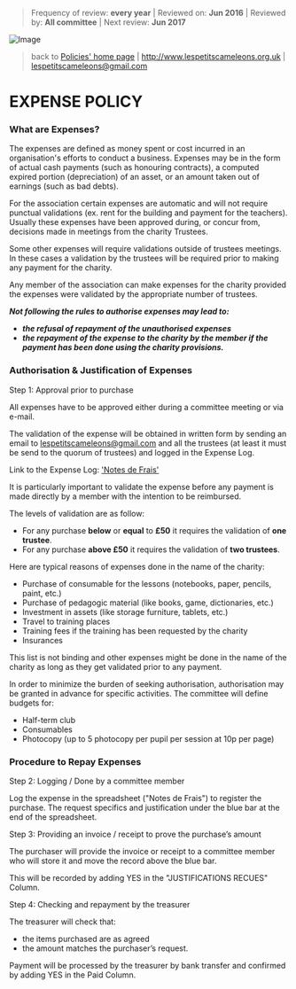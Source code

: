 > Frequency of review: **every year** | Reviewed on: **Jun 2016** | Reviewed by: **All committee** | Next review: **Jun 2017**

![Image](http://lespetitscameleons.org.uk/wp-content/uploads/2015/06/PCam-logo.png)

> back to [Policies' home page](HOME.md) | http://www.lespetitscameleons.org.uk | lespetitscameleons@gmail.com

# EXPENSE POLICY

### What are Expenses?

The expenses are defined as money spent or cost incurred in an organisation's efforts to conduct a business. Expenses may be in the form of actual cash payments (such as honouring contracts), a computed expired portion (depreciation) of an asset, or an amount taken out of earnings (such as bad debts). 

For the association certain expenses are automatic and will not require punctual validations (ex. rent for the building and payment for the teachers). Usually these expenses have been approved during, or concur from, decisions made in meetings from the charity Trustees. 

Some other expenses will require validations outside of trustees meetings. In these cases a validation by the trustees will be required prior to making any payment for the charity. 

Any member of the association can make expenses for the charity provided the expenses were validated by the appropriate number of trustees.

**_Not following the rules to authorise expenses may lead to:_**

* **_the refusal of repayment of the unauthorised expenses_**
* **_the repayment of the expense to the charity by the member if the payment has been done using the charity provisions._**

### Authorisation & Justification of Expenses

Step 1: Approval prior to purchase

All expenses have to be approved either during a committee meeting or via e-mail.

The validation of the expense will be obtained in written form by sending an email to [lespetitscameleons@gmail.com](mailto:lespetitscameleons@gmail.com) and all the trustees (at least it must be send to the quorum of trustees) and logged in the Expense Log.

Link to the Expense Log: ['Notes de Frais'](https://docs.google.com/spreadsheets/d/15tJn4ADAxJffRjziHNrPTmqhvkIlHNG6-aibTAwlFzQ/edit?usp=sharing)

It is particularly important to validate the expense before any payment is made directly by a member with the intention to be reimbursed.

The levels of validation are as follow:

* For any purchase **below** or **equal** to **£50** it requires the validation of **one trustee**. 
* For any purchase **above £50** it requires the validation of **two trustees**.

Here are typical reasons of expenses done in the name of the charity:

* Purchase of consumable for the lessons (notebooks, paper, pencils, paint, etc.)
* Purchase of pedagogic material (like books, game, dictionaries, etc.)
* Investment in assets (like storage furniture, tablets, etc.)  
* Travel to training places 
* Training fees if the training has been requested by the charity
* Insurances

This list is not binding and other expenses might be done in the name of the charity as long as they get validated prior to any payment.

In order to minimize the burden of seeking authorisation, authorisation may be granted in advance for specific activities. The committee will define budgets for:

* Half-term club
* Consumables
* Photocopy (up to 5 photocopy per pupil per session at 10p per page)

### Procedure to Repay Expenses

Step 2: Logging / Done by a committee member

Log the expense in the spreadsheet ("Notes de Frais") to register the purchase. The request specifics and justification under the blue bar at the end of the spreadsheet.

Step 3: Providing an invoice  / receipt to prove the purchase’s amount

The purchaser will provide the invoice or receipt to a committee member who will store it and move the record above the blue bar.

This will be recorded by adding YES in the "JUSTIFICATIONS RECUES" Column.

Step 4: Checking and repayment by the treasurer

The treasurer will check that:

* the items purchased are as agreed
* the amount matches the purchaser’s request. 

Payment will be processed by the treasurer by bank transfer and confirmed by adding YES in the Paid Column.

